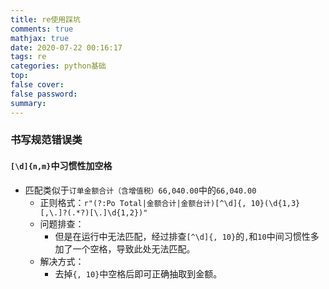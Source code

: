 ```yaml
---
title: re使用踩坑
comments: true
mathjax: true
date: 2020-07-22 00:16:17
tags: re
categories: python基础
top:
false cover:
false password:
summary:
---
```




### 书写规范错误类

#### `[\d]{n,m}`中习惯性加空格

- 匹配类似于`订单金额合计（含增值税）66,040.00`中的`66,040.00`
    - 正则格式：`r"(?:Po Total|金额合计|金额台计)[^\d]{, 10}(\d{1,3}[,\.]?(.*?)[\.]\d{1,2})"`
    - 问题排查：
        - 但是在运行中无法匹配，经过排查`[^\d]{, 10}`的`,`和`10`中间习惯性多加了一个空格，导致此处无法匹配。
    - 解决方式：
        - 去掉`{, 10}`中空格后即可正确抽取到金额。

